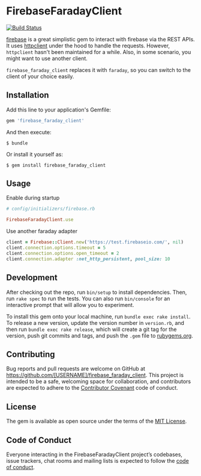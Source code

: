 # FirebaseFaradayClient

[![Build Status](https://travis-ci.com/leanhdaovn/firebase_faraday_client.svg?branch=master)](https://travis-ci.com/leanhdaovn/firebase_faraday_client)

[firebase](https://github.com/oscardelben/firebase-ruby/) is a great simplistic gem to interact with firebase via the REST APIs. It uses [httpclient](https://github.com/nahi/httpclient) under the hood to handle the requests. However, `httpclient` hasn't been maintained for a while. Also, in some scenario, you might want to use another client.

`firebase_faraday_client` replaces it with `faraday`, so you can switch to the client of your choice easily.

## Installation

Add this line to your application's Gemfile:

```ruby
gem 'firebase_faraday_client'
```

And then execute:

    $ bundle

Or install it yourself as:

    $ gem install firebase_faraday_client

## Usage

Enable during startup
```ruby
# config/initializers/firebase.rb

FirebaseFaradayClient.use
```

Use another faraday adapter
```ruby
client = Firebase::Client.new('https://test.firebaseio.com/', nil)
client.connection.options.timeout = 5
client.connection.options.open_timeout = 2
client.connection.adapter :net_http_persistent, pool_size: 10
```

## Development

After checking out the repo, run `bin/setup` to install dependencies. Then, run `rake spec` to run the tests. You can also run `bin/console` for an interactive prompt that will allow you to experiment.

To install this gem onto your local machine, run `bundle exec rake install`. To release a new version, update the version number in `version.rb`, and then run `bundle exec rake release`, which will create a git tag for the version, push git commits and tags, and push the `.gem` file to [rubygems.org](https://rubygems.org).

## Contributing

Bug reports and pull requests are welcome on GitHub at https://github.com/[USERNAME]/firebase_faraday_client. This project is intended to be a safe, welcoming space for collaboration, and contributors are expected to adhere to the [Contributor Covenant](http://contributor-covenant.org) code of conduct.

## License

The gem is available as open source under the terms of the [MIT License](https://opensource.org/licenses/MIT).

## Code of Conduct

Everyone interacting in the FirebaseFaradayClient project’s codebases, issue trackers, chat rooms and mailing lists is expected to follow the [code of conduct](https://github.com/[USERNAME]/firebase_faraday_client/blob/master/CODE_OF_CONDUCT.md).
